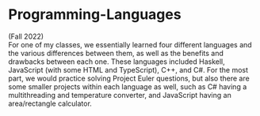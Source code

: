 # Programming-Languages
(Fall 2022)<br>For one of my classes, we essentially learned four different languages and the various differences between them, as well as the benefits and drawbacks between each one. These languages included Haskell, JavaScript (with some HTML and TypeScript), C++, and C#. For the most part, we would practice solving Project Euler questions, but also there are some smaller projects within each language as well, such as C# having a multithreading and temperature converter, and JavaScript having an area/rectangle calculator.
